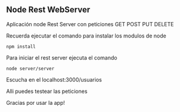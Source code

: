 ## Node Rest WebServer

Aplicación node Rest Server con peticiones GET POST PUT DELETE

Recuerda ejecutar el comando para instalar los modulos de node

```
npm install
```

Para iniciar el rest server ejecuta el comando

```
node server/server
```

Escucha en el localhost:3000/usuarios

Alli puedes testear las peticiones

Gracias por usar la app!
